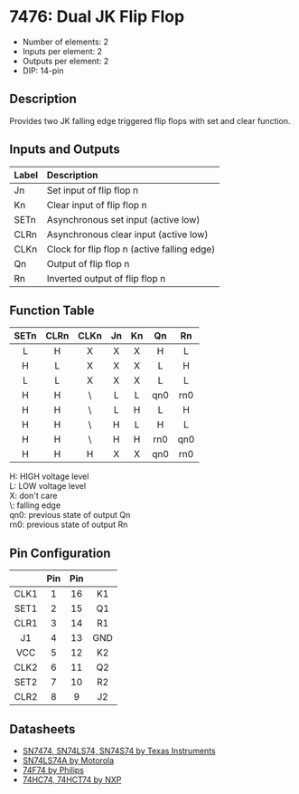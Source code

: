 # 7476: Dual JK Flip Flop

* Number of elements: 2
* Inputs per element: 2
* Outputs per element: 2
* DIP: 14-pin

## Description

Provides two JK falling edge triggered flip flops with set and clear function.

## Inputs and Outputs

| Label | Description                                 |
|:----- |:------------------------------------------- |
| Jn    | Set input of flip flop n                    |
| Kn    | Clear input of flip flop n                  |
| SETn  | Asynchronous set input (active low)         |
| CLRn  | Asynchronous clear input (active low)       |
| CLKn  | Clock for flip flop n (active falling edge) |
| Qn    | Output of flip flop n                       |
| Rn    | Inverted output of flip flop n              |

## Function Table

| SETn | CLRn | CLKn | Jn  | Kn  | Qn  | Rn  |
|:----:|:----:|:----:|:---:|:---:|:---:|:---:|
| L    | H    | X    | X   | X   | H   | L   |
| H    | L    | X    | X   | X   | L   | H   |
| L    | L    | X    | X   | X   | L   | L   |
| H    | H    | \\   | L   | L   | qn0 | rn0 |
| H    | H    | \\   | L   | H   | L   | H   |
| H    | H    | \\   | H   | L   | H   | L   |
| H    | H    | \\   | H   | H   | rn0 | qn0 |
| H    | H    | H    | X   | X   | qn0 | rn0 |

H: HIGH voltage level  
L: LOW voltage level  
X: don't care  
\\: falling edge  
qn0: previous state of output Qn  
rn0: previous state of output Rn

## Pin Configuration

|      | Pin | Pin |      |
|:----:|:---:|:---:|:----:|
| CLK1 |   1 |  16 | K1   |
| SET1 |   2 |  15 | Q1   |
| CLR1 |   3 |  14 | R1   |
| J1   |   4 |  13 | GND  |
| VCC  |   5 |  12 | K2   |
| CLK2 |   6 |  11 | Q2   |
| SET2 |   7 |  10 | R2   |
| CLR2 |   8 |   9 | J2   |

## Datasheets

* [SN7474, SN74LS74, SN74S74 by Texas Instruments](http://www.farnell.com/datasheets/1831293.pdf)
* [SN74LS74A by Motorola](http://www.cs.smith.edu/~thiebaut/270/datasheets/sn74ls74arev5.pdf)
* [74F74 by Philips](http://www.nxp.com/documents/data_sheet/74F74.pdf)
* [74HC74, 74HCT74 by NXP](http://www.nxp.com/documents/data_sheet/74HC_HCT74.pdf)
